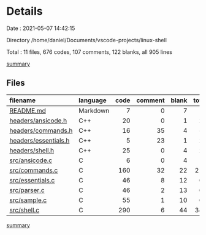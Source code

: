 # Details

Date : 2021-05-07 14:42:15

Directory /home/daniel/Documents/vscode-projects/linux-shell

Total : 11 files,  676 codes, 107 comments, 122 blanks, all 905 lines

[summary](results.md)

## Files
| filename | language | code | comment | blank | total |
| :--- | :--- | ---: | ---: | ---: | ---: |
| [README.md](/README.md) | Markdown | 7 | 0 | 7 | 14 |
| [headers/ansicode.h](/headers/ansicode.h) | C++ | 20 | 0 | 1 | 21 |
| [headers/commands.h](/headers/commands.h) | C++ | 16 | 35 | 4 | 55 |
| [headers/essentials.h](/headers/essentials.h) | C++ | 5 | 23 | 1 | 29 |
| [headers/shell.h](/headers/shell.h) | C++ | 25 | 0 | 4 | 29 |
| [src/ansicode.c](/src/ansicode.c) | C | 6 | 0 | 4 | 10 |
| [src/commands.c](/src/commands.c) | C | 160 | 32 | 22 | 214 |
| [src/essentials.c](/src/essentials.c) | C | 46 | 8 | 12 | 66 |
| [src/parser.c](/src/parser.c) | C | 46 | 2 | 13 | 61 |
| [src/sample.c](/src/sample.c) | C | 55 | 1 | 10 | 66 |
| [src/shell.c](/src/shell.c) | C | 290 | 6 | 44 | 340 |

[summary](results.md)